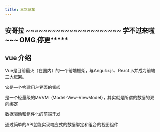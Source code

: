 ```yaml
---
title: 三驾马车
---
```


## 安哥拉 ~~~~~~~~~~~~~~~~~~~~~~ 学不过来啦 ~~~ OMG,停更*****

## vue 介绍



Vue是目前最火（在国内）的一个前端框架，与Angular.js、React.js并成为前端三大框架。

它是一个构建用户界面的框架

是一个轻量级的MVVM（Model-View-ViewModel），其实就是所谓的数据的双向绑定

数据驱动和组件化的前端开发

通过简单的API就能实现响应式的数据绑定和组合的视图组件